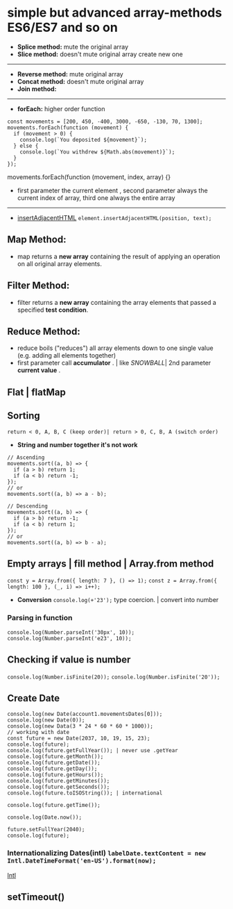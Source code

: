 # simple but advanced array-methods **ES6/ES7 and so on**

- **Splice method:** mute the original array
- **Slice method:** doesn't mute original array create new one

---

- **Reverse method:** mute original array
- **Concat method:** doesn't mute original array
- **Join method:**

---

- **forEach:** higher order function

```
const movements = [200, 450, -400, 3000, -650, -130, 70, 1300];
movements.forEach(function (movement) {
  if (movement > 0) {
    console.log(`You deposited ${movement}`);
  } else {
    console.log(`You withdrew ${Math.abs(movement)}`);
  }
});

```

movements.forEach(function (movement, index, array) {}

- first parameter the current element , second parameter always the current index of array, third one always the entire array

---

- [insertAdjacentHTML](https://developer.mozilla.org/en-US/docs/Web/API/Element/insertAdjacentHTML)
  `element.insertAdjacentHTML(position, text); `

## **Map Method:**

- map returns a **new array** containing the result of applying an operation on all original array elements.

## **Filter Method:**

- filter returns a **new array** containing the array elements that passed a specified **test condition**.

## **Reduce Method:**

- reduce boils ("reduces") all array elements down to one single value (e.g. adding all elements together)
- first parameter call **accumulator** . | like _SNOWBALL_| 2nd parameter **current value** .

## Flat | flatMap

## Sorting

`return < 0, A, B, C (keep order)| return > 0, C, B, A (switch order)`

- **String and number together it's not work**

```
// Ascending
movements.sort((a, b) => {
  if (a > b) return 1;
  if (a < b) return -1;
});
// or
movements.sort((a, b) => a - b);

// Descending
movements.sort((a, b) => {
  if (a > b) return -1;
  if (a < b) return 1;
});
// or
movements.sort((a, b) => b - a);
```

## Empty arrays | fill method | Array.from method

`const y = Array.from({ length: 7 }, () => 1);`
`const z = Array.from({ length: 100 }, (_, i) => i++);`

- **Conversion** `console.log(+'23');` type coercion. | convert into number

### Parsing in function

`console.log(Number.parseInt('30px', 10));`
`console.log(Number.parseInt('e23', 10)); `

## Checking if value is number

`console.log(Number.isFinite(20));` `console.log(Number.isFinite('20'));`

## Create Date

```
console.log(new Date(account1.movementsDates[0]));
console.log(new Date(0));
console.log(new Data(3 * 24 * 60 * 60 * 1000));
// working with date
const future = new Date(2037, 10, 19, 15, 23);
console.log(future);
console.log(future.getFullYear()); | never use .getYear
console.log(future.getMonth());
console.log(future.getDate());
console.log(future.getDay());
console.log(future.getHours());
console.log(future.getMinutes());
console.log(future.getSeconds());
console.log(future.toISOString()); | international

console.log(future.getTime());

console.log(Date.now());

future.setFullYear(2040);
console.log(future);
```

### Internationalizing Dates(intl) `labelDate.textContent = new Intl.DateTimeFormat('en-US').format(now);`

[Intl](https://developer.mozilla.org/en-US/docs/Web/JavaScript/Reference/Global_Objects/Intl)

## setTimeout()
